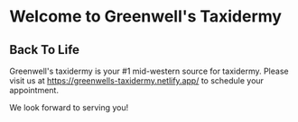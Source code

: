 # Welcome to Greenwell's Taxidermy
## Back To Life

Greenwell's taxidermy is your #1 mid-western source for taxidermy.
Please visit us at https://greenwells-taxidermy.netlify.app/ to schedule your appointment.

We look forward to serving you!
